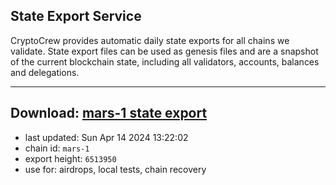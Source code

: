 ## State Export Service
CryptoCrew provides automatic daily state exports for all chains we validate. State export files can be used as genesis files and are a snapshot of the current blockchain state, including all validators, accounts, balances and delegations.

---
**Download: [mars-1 state export](https://dl-eu2.ccvalidators.com/SERVICE/mars/mars-1_export_6513950.json)**
---

- last updated: Sun Apr 14 2024 13:22:02
- chain id: `mars-1`
- export height: `6513950`
- use for: airdrops, local tests, chain recovery
